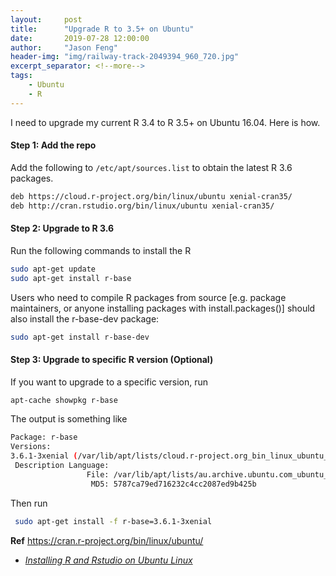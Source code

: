 ```yaml
---
layout:     post
title:      "Upgrade R to 3.5+ on Ubuntu"
date:       2019-07-28 12:00:00
author:     "Jason Feng"
header-img: "img/railway-track-2049394_960_720.jpg"
excerpt_separator: <!--more-->
tags:
    - Ubuntu
    - R
---
```


I need to upgrade my current R 3.4 to R 3.5+ on Ubuntu 16.04. Here is how.
<!--more-->

#### Step 1: Add the repo
Add the following to `/etc/apt/sources.list` to obtain the latest R 3.6 packages.
```bash
deb https://cloud.r-project.org/bin/linux/ubuntu xenial-cran35/
deb http://cran.rstudio.org/bin/linux/ubuntu xenial-cran35/
```

#### Step 2: Upgrade to R 3.6
Run the following commands to install the R
```bash
sudo apt-get update
sudo apt-get install r-base
```
Users who need to compile R packages from source [e.g. package maintainers, or anyone installing packages with install.packages()] should also install the r-base-dev package:
```bash
sudo apt-get install r-base-dev
```

#### Step 3: Upgrade to specific R version (Optional)
If you want to upgrade to a specific version, run
```bash
apt-cache showpkg r-base 
```
The output is something like 
```bash
Package: r-base
Versions: 
3.6.1-3xenial (/var/lib/apt/lists/cloud.r-project.org_bin_linux_ubuntu_xenial-cran35_Packages) (/var/lib/apt/lists/cran.rstudio.org_bin_linux_ubuntu_xenial-cran35_Packages) (/var/lib/dpkg/status)
 Description Language: 
                 File: /var/lib/apt/lists/au.archive.ubuntu.com_ubuntu_dists_xenial_universe_binary-amd64_Packages
                  MD5: 5787ca79ed716232c4cc2087ed9b425b
```
Then run
```bash
 sudo apt-get install -f r-base=3.6.1-3xenial
 ```                  

**Ref**
https://cran.r-project.org/bin/linux/ubuntu/
- *[Installing R and Rstudio on Ubuntu Linux](https://blog.zenggyu.com/en/post/2018-01-29/installing-r-r-packages-e-g-tidyverse-and-rstudio-on-ubuntu-linux/)*